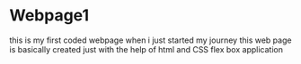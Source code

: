 # Webpage1
this is my first coded webpage when i just started my journey
this web page is basically created just with the help of html and CSS flex box application
